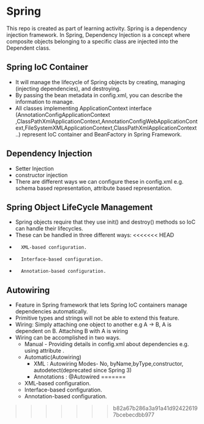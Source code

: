 # Spring
This repo is created as part of learning activity.
Spring is a dependency injection framework. 
In Spring, Dependency Injection is a concept where composite objects belonging to a specific class are injected into the Dependent class.


## Spring IoC Container

- It will manage the lifecycle of Spring objects by creating, managing (injecting dependencies), and destroying.
- By passing the bean metadata in config.xml, you can describe the information to manage.
- All classes implementing ApplicationContext interface (AnnotationConfigApplicationContext ,ClassPathXmlApplicationContext,AnnotationConfigWebApplicationContext,FileSystemXMLApplicationContext,ClassPathXmlApplicationContext
 ..) represent IoC container and BeanFactory in Spring Framework.

## Dependency Injection
- Setter Injection
- constructor injection
- There are different ways we can configure these in config.xml e.g. schema based representation, attribute based representation.

## Spring Object LifeCycle Management
- Spring objects require that they use init() and destroy() methods so IoC can handle their lifecycles.
- These can be handled in three different ways:
<<<<<<< HEAD
-       XML-based configuration.
-       Interface-based configuration.
-       Annotation-based configuration.

## Autowiring
- Feature in Spring framework that lets Spring IoC containers manage dependencies automatically.
- Primitive types and strings will not be able to extend this feature.
- Wiring: Simply attaching one object to another e.g A -> B, A is dependent on B. Attaching B with A is wiring
- Wiring can be accomplished in two ways.
    - Manual - Providing details in config.xml about dependencies e.g. using attribute <ref bean="abc">.
    - Automatic(Autowiring)
        - XML : Autowiring Modes- No, byName,byType,constructor, autodetect(deprecated since Spring 3)
        - Annotations : @Autowired
=======
  - XML-based configuration.
  - Interface-based configuration.
  - Annotation-based configuration.
>>>>>>> b82a67b286a3a91a41d924226197bcebecdbb977
